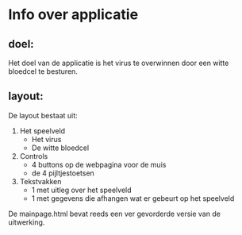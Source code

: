 Info over applicatie
====================

## doel:
Het doel van de applicatie is het virus te overwinnen door een witte bloedcel te besturen.

## layout:
De layout bestaat uit:
1. Het speelveld
    * Het virus
    * De witte bloedcel
2. Controls
    * 4 buttons op de webpagina voor de muis
    * de 4 pijltjestoetsen
3. Tekstvakken
    * 1 met uitleg over het speelveld
    * 1 met gegevens die afhangen wat er gebeurt op het speelveld


De mainpage.html bevat reeds een ver gevorderde versie van de uitwerking.
